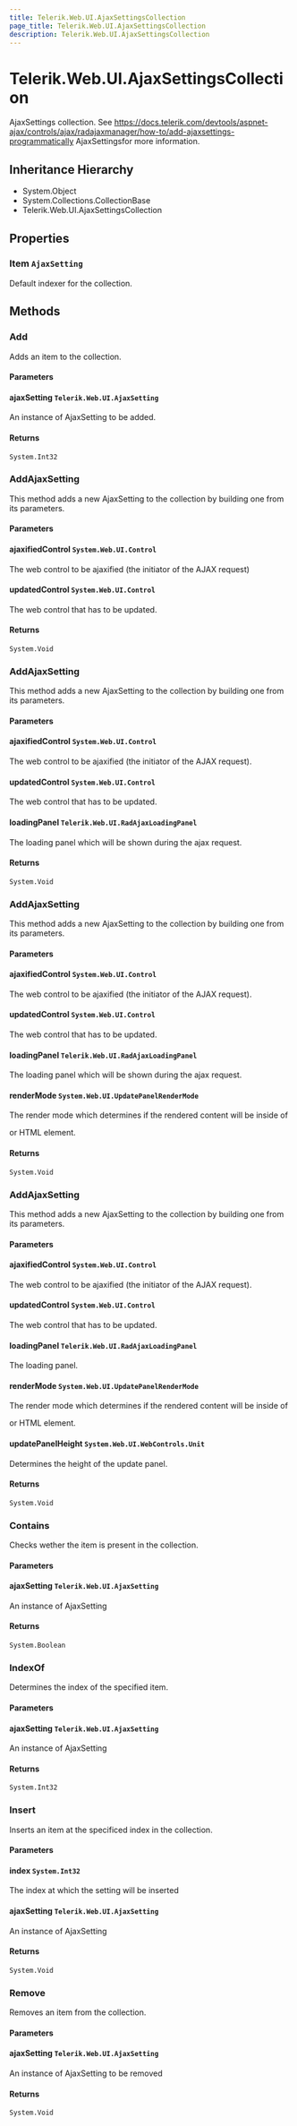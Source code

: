 ```yaml
---
title: Telerik.Web.UI.AjaxSettingsCollection
page_title: Telerik.Web.UI.AjaxSettingsCollection
description: Telerik.Web.UI.AjaxSettingsCollection
---
```


# Telerik.Web.UI.AjaxSettingsCollection

AjaxSettings collection. 
            See https://docs.telerik.com/devtools/aspnet-ajax/controls/ajax/radajaxmanager/how-to/add-ajaxsettings-programmatically AjaxSettingsfor more information.

## Inheritance Hierarchy

* System.Object
* System.Collections.CollectionBase
* Telerik.Web.UI.AjaxSettingsCollection

## Properties

###  Item `AjaxSetting`

Default indexer for the collection.

## Methods

###  Add

Adds an item to the collection.

#### Parameters

#### ajaxSetting `Telerik.Web.UI.AjaxSetting`

An instance of AjaxSetting to be added.

#### Returns

`System.Int32` 

###  AddAjaxSetting

This method adds a new AjaxSetting to the collection by building one from its
            parameters.

#### Parameters

#### ajaxifiedControl `System.Web.UI.Control`

The web control to be ajaxified (the initiator of the AJAX request)

#### updatedControl `System.Web.UI.Control`

The web control that has to be updated.

#### Returns

`System.Void` 

###  AddAjaxSetting

This method adds a new AjaxSetting to the collection by building one from its
            parameters.

#### Parameters

#### ajaxifiedControl `System.Web.UI.Control`

The web control to be ajaxified (the initiator of the AJAX request).

#### updatedControl `System.Web.UI.Control`

The web control that has to be updated.

#### loadingPanel `Telerik.Web.UI.RadAjaxLoadingPanel`

The loading panel which will be shown during the ajax request.

#### Returns

`System.Void` 

###  AddAjaxSetting

This method adds a new AjaxSetting to the collection by building one from its
            parameters.

#### Parameters

#### ajaxifiedControl `System.Web.UI.Control`

The web control to be ajaxified (the initiator of the AJAX request).

#### updatedControl `System.Web.UI.Control`

The web control that has to be updated.

#### loadingPanel `Telerik.Web.UI.RadAjaxLoadingPanel`

The loading panel which will be shown during the ajax request.

#### renderMode `System.Web.UI.UpdatePanelRenderMode`

The render mode which determines if the rendered content will be 
            inside of <div> or <span> HTML element.

#### Returns

`System.Void` 

###  AddAjaxSetting

This method adds a new AjaxSetting to the collection by building one from its
            parameters.

#### Parameters

#### ajaxifiedControl `System.Web.UI.Control`

The web control to be ajaxified (the initiator of the AJAX request).

#### updatedControl `System.Web.UI.Control`

The web control that has to be updated.

#### loadingPanel `Telerik.Web.UI.RadAjaxLoadingPanel`

The loading panel.

#### renderMode `System.Web.UI.UpdatePanelRenderMode`

The render mode which determines if the rendered content will be 
            inside of <div> or <span> HTML element.

#### updatePanelHeight `System.Web.UI.WebControls.Unit`

Determines the height of the update panel.

#### Returns

`System.Void` 

###  Contains

Checks wether the item is present in the collection.

#### Parameters

#### ajaxSetting `Telerik.Web.UI.AjaxSetting`

An instance of AjaxSetting

#### Returns

`System.Boolean` 

###  IndexOf

Determines the index of the specified item.

#### Parameters

#### ajaxSetting `Telerik.Web.UI.AjaxSetting`

An instance of AjaxSetting

#### Returns

`System.Int32` 

###  Insert

Inserts an item at the specificed index in the collection.

#### Parameters

#### index `System.Int32`

The index at which the setting will be inserted

#### ajaxSetting `Telerik.Web.UI.AjaxSetting`

An instance of AjaxSetting

#### Returns

`System.Void` 

###  Remove

Removes an item from the collection.

#### Parameters

#### ajaxSetting `Telerik.Web.UI.AjaxSetting`

An instance of AjaxSetting to be removed

#### Returns

`System.Void` 


